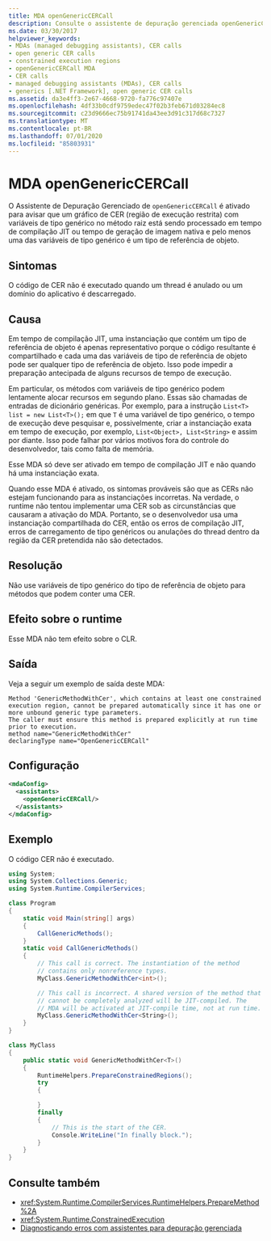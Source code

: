 ```yaml
---
title: MDA openGenericCERCall
description: Consulte o assistente de depuração gerenciada openGenericCERCall, que pode ser ativado se o código CER não for executado quando um thread for anulado ou quando um domínio de aplicativo for descarregado.
ms.date: 03/30/2017
helpviewer_keywords:
- MDAs (managed debugging assistants), CER calls
- open generic CER calls
- constrained execution regions
- openGenericCERCall MDA
- CER calls
- managed debugging assistants (MDAs), CER calls
- generics [.NET Framework], open generic CER calls
ms.assetid: da3e4ff3-2e67-4668-9720-fa776c97407e
ms.openlocfilehash: 4df33b0cdf9759edec47f02b3feb671d03284ec8
ms.sourcegitcommit: c23d9666ec75b91741da43ee3d91c317d68c7327
ms.translationtype: MT
ms.contentlocale: pt-BR
ms.lasthandoff: 07/01/2020
ms.locfileid: "85803931"
---
```

# <a name="opengenericcercall-mda"></a>MDA openGenericCERCall

O Assistente de Depuração Gerenciado de `openGenericCERCall` é ativado para avisar que um gráfico de CER (região de execução restrita) com variáveis de tipo genérico no método raiz está sendo processado em tempo de compilação JIT ou tempo de geração de imagem nativa e pelo menos uma das variáveis de tipo genérico é um tipo de referência de objeto.

## <a name="symptoms"></a>Sintomas

O código de CER não é executado quando um thread é anulado ou um domínio do aplicativo é descarregado.

## <a name="cause"></a>Causa

Em tempo de compilação JIT, uma instanciação que contém um tipo de referência de objeto é apenas representativo porque o código resultante é compartilhado e cada uma das variáveis de tipo de referência de objeto pode ser qualquer tipo de referência de objeto. Isso pode impedir a preparação antecipada de alguns recursos de tempo de execução.

Em particular, os métodos com variáveis de tipo genérico podem lentamente alocar recursos em segundo plano. Essas são chamadas de entradas de dicionário genéricas. Por exemplo, para a instrução `List<T> list = new List<T>();` em que `T` é uma variável de tipo genérico, o tempo de execução deve pesquisar e, possivelmente, criar a instanciação exata em tempo de execução, por exemplo, `List<Object>, List<String>` e assim por diante. Isso pode falhar por vários motivos fora do controle do desenvolvedor, tais como falta de memória.

Esse MDA só deve ser ativado em tempo de compilação JIT e não quando há uma instanciação exata.

Quando esse MDA é ativado, os sintomas prováveis são que as CERs não estejam funcionando para as instanciações incorretas. Na verdade, o runtime não tentou implementar uma CER sob as circunstâncias que causaram a ativação do MDA. Portanto, se o desenvolvedor usa uma instanciação compartilhada do CER, então os erros de compilação JIT, erros de carregamento de tipo genéricos ou anulações do thread dentro da região da CER pretendida não são detectados.

## <a name="resolution"></a>Resolução

Não use variáveis de tipo genérico do tipo de referência de objeto para métodos que podem conter uma CER.

## <a name="effect-on-the-runtime"></a>Efeito sobre o runtime

Esse MDA não tem efeito sobre o CLR.

## <a name="output"></a>Saída

Veja a seguir um exemplo de saída deste MDA:
  
 ```output
 Method 'GenericMethodWithCer', which contains at least one constrained execution region, cannot be prepared automatically since it has one or more unbound generic type parameters.
 The caller must ensure this method is prepared explicitly at run time prior to execution.
 method name="GenericMethodWithCer"
 declaringType name="OpenGenericCERCall"
 ```

## <a name="configuration"></a>Configuração

```xml
<mdaConfig>
  <assistants>
    <openGenericCERCall/>
  </assistants>
</mdaConfig>
```  

## <a name="example"></a>Exemplo

O código CER não é executado.

```csharp
using System;
using System.Collections.Generic;
using System.Runtime.CompilerServices;

class Program
{
    static void Main(string[] args)
    {
        CallGenericMethods();
    }
    static void CallGenericMethods()
    {
        // This call is correct. The instantiation of the method
        // contains only nonreference types.
        MyClass.GenericMethodWithCer<int>();

        // This call is incorrect. A shared version of the method that
        // cannot be completely analyzed will be JIT-compiled. The
        // MDA will be activated at JIT-compile time, not at run time.
        MyClass.GenericMethodWithCer<String>();
    }
}

class MyClass
{
    public static void GenericMethodWithCer<T>()
    {
        RuntimeHelpers.PrepareConstrainedRegions();
        try
        {

        }
        finally
        {
            // This is the start of the CER.
            Console.WriteLine("In finally block.");
        }
    }
}
```

## <a name="see-also"></a>Consulte também

- <xref:System.Runtime.CompilerServices.RuntimeHelpers.PrepareMethod%2A>
- <xref:System.Runtime.ConstrainedExecution>
- [Diagnosticando erros com assistentes para depuração gerenciada](diagnosing-errors-with-managed-debugging-assistants.md)
